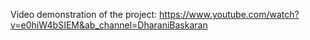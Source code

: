 Video demonstration of the project: https://www.youtube.com/watch?v=e0hiW4bSIEM&ab_channel=DharaniBaskaran

